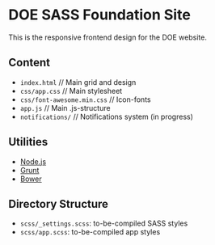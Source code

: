 # DOE SASS Foundation Site

This is the responsive frontend design for the DOE website.

## Content

  * `index.html` 				// Main grid and design
  * `css/app.css` 				// Main stylesheet
  * `css/font-awesome.min.css` 	// Icon-fonts
  * `app.js` 					// Main .js-structure
  * `notifications/`			// Notifications system (in progress)

## Utilities

  * [Node.js](http://nodejs.org)
  * [Grunt](http://gruntjs.com/)
  * [Bower](http://bower.io)

## Directory Structure

  * `scss/_settings.scss`: to-be-compiled SASS styles
  * `scss/app.scss`: to-be-compiled app styles
